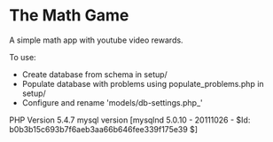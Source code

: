 The Math Game
=========

A simple math app with youtube video rewards.

To use:
  - Create database from schema in setup/
  - Populate database with problems using populate_problems.php in setup/
  - Configure and rename 'models/db-settings.php_'

PHP Version 5.4.7
mysql version [mysqlnd 5.0.10 - 20111026 - $Id: b0b3b15c693b7f6aeb3aa66b646fee339f175e39 $]